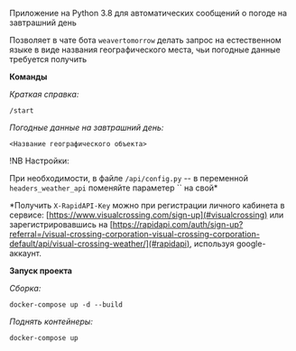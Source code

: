 Приложение на Python 3.8 для автоматических сообщений о погоде на завтрашний день

Позволяет в чате бота `weavertomorrow` делать запрос на естественном языке 
в виде названия географического места, чьи погодные данные требуется получить


**Команды**

*Краткая справка:*

```
/start
```

*Погодные данные на завтрашний день:*

```
<Название географического объекта>
```


!NB Настройки:

При необходимости, в файле `/api/config.py` -- в переменной `headers_weather_api` 
поменяйте параметер `` на свой*

*Получить `X-RapidAPI-Key` можно при регистрации личного кабинета в сервисе:
[https://www.visualcrossing.com/sign-up](#visualcrossing) или зарегистрировавшись на [https://rapidapi.com/auth/sign-up?referral=/visual-crossing-corporation-visual-crossing-corporation-default/api/visual-crossing-weather/](#rapidapi),
используя google-аккаунт.


**Запуск проекта**


*Сборка:*

```
docker-compose up -d --build

```

*Поднять контейнеры:*
```
docker-compose up
```